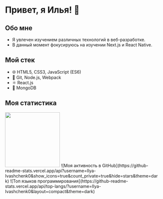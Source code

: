 # Привет, я Илья! 👋

## Обо мне
- Я увлечен изучением различных технологий в веб-разработке.
- В данный момент фокусируюсь на изучении Next.js и React Native.

## Мой стек
- 🌐 HTML5, CSS3, JavaScript (ES6)
- 🚀 Git, Node.js, Webpack
- ⚛️ React.js
- 🍃 MongoDB

## Моя статистика
<img height="180" src="[https://github-readme-stats.vercel.app/api?username=yourusername&show_icons=true&count_private=true&hide=stars&theme=radical](https://github-readme-stats.vercel.app/api?username=Ilya-Ivashchenk0&show_icons=true&count_private=true&hide=stars&theme=dark)">
![Моя активность в GitHub](https://github-readme-stats.vercel.app/api?username=Ilya-Ivashchenk0&show_icons=true&count_private=true&hide=stars&theme=dark)
![Топ языков программирования](https://github-readme-stats.vercel.app/api/top-langs/?username=Ilya-Ivashchenk0&layout=compact&theme=dark)
